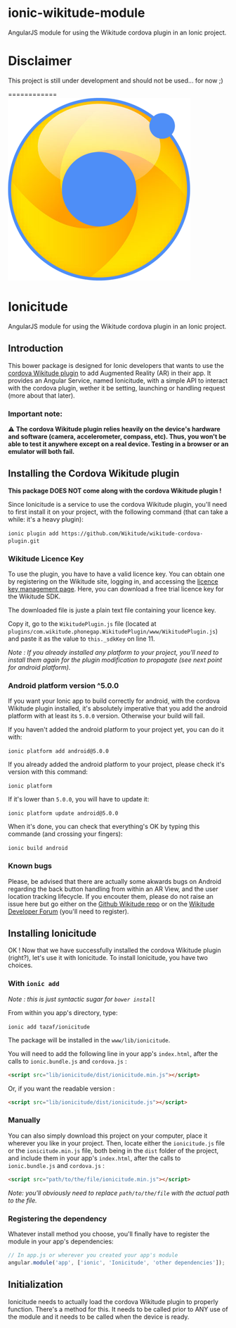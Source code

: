 # ionic-wikitude-module

AngularJS module for using the Wikitude cordova plugin in an Ionic project.

# Disclaimer

This project is still under development and should not be used... for now ;)

============
![Ionicitude logo](docs/logo.png)

# Ionicitude

AngularJS module for using the Wikitude cordova plugin in an Ionic project.

## Introduction
This bower package is designed for Ionic developers that wants to use the [cordova Wikitude plugin](http://www.wikitude.com/products/extensions/cordova-plugin-augmented-reality/) to add Augmented Reality (AR) in their app. It provides an Angular Service, named Ionicitude, with a simple API to interact with the cordova plugin, wether it be setting, launching or handling request (more about that later).

### Important note:
:warning: **The cordova Wikitude plugin relies heavily on the device's hardware and software (camera, accelerometer, compass, etc). Thus, you won't be able to test it anywhere except on a real device. Testing in a browser or an emulator will both fail.**

## Installing the Cordova Wikitude plugin
**This package DOES NOT come along with the cordova Wikitude plugin !**

Since Ionicitude is a service to use the cordova Wikitude plugin, you'll need to first install it on your project, with the following command (that can take a while: it's a heavy plugin):

`ionic plugin add https://github.com/Wikitude/wikitude-cordova-plugin.git`
### Wikitude Licence Key
To use the plugin, you have to have a valid licence key. You can obtain one by registering on the Wikitude site, logging in, and accessing the [licence key management page](http://www.wikitude.com/developer/licenses). Here, you can download a free trial licence key for the Wikitude SDK.

The downloaded file is juste a plain text file containing your licence key.

Copy it, go to the `WikitudePlugin.js` file (located at `plugins/com.wikitude.phonegap.WikitudePlugin/www/WikitudePlugin.js`) and paste it as the value to `this._sdkKey` on line 11.

_Note : If you already installed any platform to your project, you'll need to install them again for the plugin modification to propagate (see next point for android platform)._

### Android platform version ^5.0.0
If you want your Ionic app to build correctly for android, with the cordova Wikitude plugin installed, it's absolutely imperative that you add the android platform with at least its `5.0.0` version. Otherwise your build will fail.

If you haven't added the android platform to your project yet, you can do it with:

`ionic platform add android@5.0.0`

If you already added the android platform to your project, please check it's version with this command:

`ionic platform`

If it's lower than `5.0.0`, you will have to update it:

`ionic platform update android@5.0.0`

When it's done, you can check that everything's OK by typing this commande (and crossing your fingers):

`ionic build android`

### Known bugs

Please, be advised that there are actually some akwards bugs on Android regarding the back button handling from within an AR View, and the user location tracking lifecycle. If you encouter them, please do not raise an issue here but go either on the [Github Wikitude repo](http://github.com/Wikitude/wikitude-cordova-plugin/issues) or on the [Wikitude Developer Forum](http://www.wikitude.com/developer/developer-forum) (you'll need to register).

## Installing Ionicitude
OK ! Now that we have successfully installed the cordova Wikitude plugin (right?), let's use it with Ionicitude. To install Ionicitude, you have two choices.

### With `ionic add`

_Note : this is just syntactic sugar for `bower install`_

From within you app's directory, type:

`ionic add tazaf/ionicitude`

The package will be installed in the `www/lib/ionicitude`.

You will need to add the following line in your app's `index.html`, after the calls to `ionic.bundle.js` and `cordova.js` :

```html
<script src="lib/ionicitude/dist/ionicitude.min.js"></script>
```

Or, if you want the readable version :

```html
<script src="lib/ionicitude/dist/ionicitude.js"></script>
```

### Manually

You can also simply download this project on your computer, place it wherever you like in your project. Then, locate either the `ionicitude.js` file or the `ionicitude.min.js` file, both being in the `dist` folder of the project, and include them in your app's `index.html`, after the calls to `ionic.bundle.js` and `cordova.js` :

```html
<script src="path/to/the/file/ionicitude.min.js"></script>
```
_Note: you'll obviously need to replace `path/to/the/file` with the actual path to the file._

### Registering the dependency
Whatever install method you choose, you'll finally have to register the module in your app's dependencies:

```javascript
// In app.js or wherever you created your app's module
angular.module('app', ['ionic', 'Ionicitude', 'other dependencies']);
```
## Initialization

Ionicitude needs to actually load the cordova Wikitude plugin to properly function. There's a method for this.
It needs to be called prior to ANY use of the module and it needs to be called when the device is ready.
